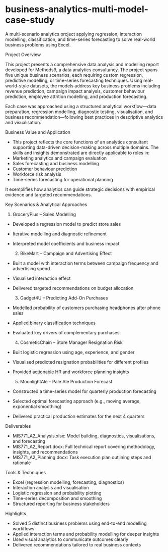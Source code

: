# business-analytics-multi-model-case-study
A multi-scenario analytics project applying regression, interaction modelling, classification, and time-series forecasting to solve real-world business problems using Excel.

Project Overview

This project presents a comprehensive data analysis and modelling report developed for Methods9, a data analytics consultancy. The project spans five unique business scenarios, each requiring custom regression, predictive modelling, or time-series forecasting techniques. Using real-world-style datasets, the models address key business problems including revenue prediction, campaign impact analysis, customer behaviour prediction, employee attrition modelling, and production forecasting.

Each case was approached using a structured analytical workflow—data preparation, regression modelling, diagnostic testing, visualisation, and business recommendation—following best practices in descriptive analytics and visualisation.

Business Value and Application
- This project reflects the core functions of an analytics consultant supporting data-driven decision-making across multiple domains. The skills and insights demonstrated are directly applicable to roles in:
- Marketing analytics and campaign evaluation
- Sales forecasting and business modelling
- Customer behaviour prediction
- Workforce risk analysis
- Time-series forecasting for operational planning

It exemplifies how analytics can guide strategic decisions with empirical evidence and targeted recommendations.

Key Scenarios & Analytical Approaches

  1. GroceryPlus – Sales Modelling
- Developed a regression model to predict store sales
- Iterative modelling and diagnostic refinement
- Interpreted model coefficients and business impact

  2. BikeMart – Campaign and Advertising Effect
- Built a model with interaction terms between campaign frequency and advertising spend
- Visualised interaction effect
- Delivered targeted recommendations on budget allocation
  
  3. Gadget4U – Predicting Add-On Purchases
- Modelled probability of customers purchasing headphones after phone sales
- Applied binary classification techniques
- Evaluated key drivers of complementary purchases

  4. CosmeticChain – Store Manager Resignation Risk
- Built logistic regression using age, experience, and gender
- Visualised predicted resignation probabilities for different profiles
- Provided actionable HR and workforce planning insights

  5. MoonlightAle – Pale Ale Production Forecast
- Constructed a time-series model for quarterly production forecasting
- Selected optimal forecasting approach (e.g., moving average, exponential smoothing)
- Delivered practical production estimates for the next 4 quarters

Deliverables
- MIS771_A2_Analysis.xlsx: Model building, diagnostics, visualisations, and forecasting
- MIS771_A2_Report.docx: Full technical report covering methodology, insights, and recommendations
- MIS771_A2_Planning.docx: Task execution plan outlining steps and rationale

Tools & Techniques
- Excel (regression modelling, forecasting, diagnostics)
- Interaction analysis and visualisation
- Logistic regression and probability plotting
- Time-series decomposition and smoothing
- Structured reporting for business stakeholders

Highlights
- Solved 5 distinct business problems using end-to-end modelling workflows
- Applied interaction terms and probability modelling for deeper insights
- Used visual analytics to communicate outcomes clearly
- Delivered recommendations tailored to real business contexts
